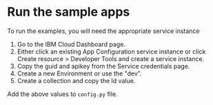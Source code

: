 # Run the sample apps

To run the examples, you will need the appropriate service instance
   
   1. Go to the IBM Cloud Dashboard page. 
   2. Either click an existing App Configuration service instance or click Create resource > Developer Tools and create a service instance.
   3. Copy the guid and apikey from the Service credentials page.
   4. Create a new Environment or use the "dev".
   5. Create a collection and copy the Id value.

 Add the above values to `config.py` file.